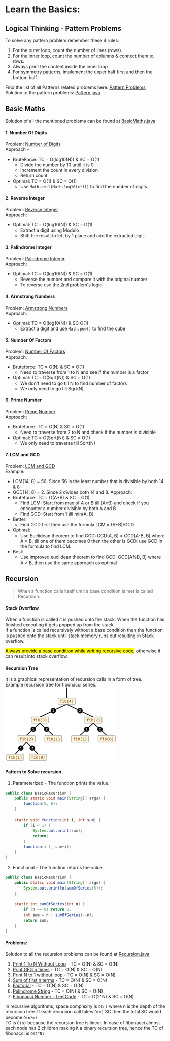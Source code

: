 # Learn the Basics:
## Logical Thinking - Pattern Problems
To solve any pattern problem remember these 4 rules:
1. For the outer loop, count the number of lines (rows).
2. For the inner loop, count the number of columns & connect them to rows.
3. Always print the content inside the inner loop
4. For symmetry patterns, implement the upper half first and then the bottom half.

Find the list of all Patterns related problems here: [Pattern Problems](https://takeuforward.org/strivers-a2z-dsa-course/must-do-pattern-problems-before-starting-dsa/)  
Solution to the pattern problems: [Pattern.java](logicalthinking/Pattern.java)

## Basic Maths
Solution of all the mentioned problems can be found at [BasicMaths.java](basicmaths/BasicMaths.java)
#### 1. Number Of Digits
Problem: [Number of Digits](https://www.codingninjas.com/studio/problems/number-of-digits_4538242)   
Approach -
* BruteForce: TC = O(log10(N)) & SC = O(1)
    * Divide the number by 10 until it is 0
    * Increment the count in every division
    * Return count
* Optimal: TC = O(1) & SC = O(1)
    * Use `Math.ceil(Math.log10(x+1))` to find the number of digits.

#### 2. Reverse Integer
Problem: [Reverse Integer](https://leetcode.com/problems/reverse-integer/)  
Approach:
* Optimal: TC = O(log10(N)) & SC = O(1)
    * Extract a digit using Modulo
    * Shift the result to left by 1 place and add the extracted digit.

#### 3. Palindrome Integer
Problem: [Palindrome Integer](https://practice.geeksforgeeks.org/problems/palindrome0746/1)  
Approach:
* Optimal: TC = O(log10(N)) & SC = O(1)
    * Reverse the number and compare it with the original number
    * To reverse use the 2nd problem's logic

#### 4. Armstrong Numbers
Problem: [Armstrong Numbers](https://practice.geeksforgeeks.org/problems/armstrong-numbers2727/1)  
Approach:
* Optimal: TC = O(log10(N)) & SC O(1)
    * Extract a digit and use `Math.pow()` to find the cube

#### 5. Number Of Factors
Problem: [Number Of Factors](https://practice.geeksforgeeks.org/problems/number-of-factors1435/1)  
Approach:
* Bruteforce: TC = O(N) & SC = O(1)
    * Need to traverse from 1 to N and see if the number is a factor
* Optimal: TC = O(Sqrt(N)) & SC = O(1)
    * We don't need to go till N to find number of factors
    * We only need to go till Sqrt(N).

#### 6. Prime Number
Problem: [Prime Number](https://practice.geeksforgeeks.org/problems/prime-number2314/1)  
Approach:
* Bruteforce: TC = O(N) & SC = O(1)
    * Need to traverse from 2 to N and check if the number is divisible
* Optimal: TC = O(Sqrt(N)) & SC = O(1)
    * We only need to traverse till Sqrt(N)

#### 7. LCM and GCD
Problem: [LCM and GCD](https://practice.geeksforgeeks.org/problems/lcm-and-gcd4516/1)  
Example:
* LCM(14, 8) = 56. Since 56 is the least number that is divisible by both 14 & 8
* GCD(14, 8) = 2. Since 2 divides both 14 and 8.
  Approach:
* Bruteforce: TC = O(A*B) & SC = O(1)
    * Find LCM: Start from max of A or B till (A*B) and check if you encounter a number divisible by both A and B
    * Find GCD: Start from 1 till min(A, B)
* Better:
    * Find GCD first then use the formula LCM = (A*B)/GCD
* Optimal:
    * Use Euclidean theorem to find GCD: GCD(A, B) = GCD(A-B, B) where A > B, till one of them becomes 0 then the other is GCD, use GCD in the formula to find LCM.
* Best:
    * Use improved euclidean theorem to find GCD: GCD(A%B, B) where A > B, then use the same approach as optimal

## Recursion
> When a function calls itself until a base condition is met is called Recursion.

#### Stack Overflow
When a function is called it is pushed onto the stack. When the function has finished executing it gets popped up from the stack.  
If a function is called recursively without a base condition then the function is pushed onto the stack until stack memory runs out resulting in Stack overflow.

<mark>Always provide a base condition while writing recursive code,</mark> otherwise it can result into stack overflow.

#### Recursion Tree
It is a graphical representation of recursion calls in a form of tree.   
Example recursion tree for fibonacci series.  
<img alt="recurssionTreeFibonacci" src="img/recurssionTreeFibonacci.png" width="350"/>


#### Pattern to Solve recursion
1. Parameterized - The function prints the value.

```java
public class BasicRecursion {
    public static void main(String[] args) {
        function(5, 0);
    }

    static void function(int i, int sum) {
        if (i < 1) {
            System.out.print(sum);
            return;
        }
        function(i-1, sum+i);
    }
}
```

2. Functional - The function returns the value.
```java
public class BasicRecursion {
    public static void main(String[] args) {
        System.out.println(sumOfSeries(5));
    }

    static int sumOfSeries(int n) {
        if (n == 0) return 0;
        int sum = n + sumOfSeries(--n);
        return sum;
    }
}
```
#### Problems:
Solution to all the recursion problems can be found at [Recursion.java](recursion/Recursion.java)
1. [Print 1 To N Without Loop](https://practice.geeksforgeeks.org/problems/print-1-to-n-without-using-loops-1587115620/1) -  TC = O(N) & SC = O(N)
2. [Print GFG n times](https://practice.geeksforgeeks.org/problems/print-gfg-n-times/1) - TC = O(N) & SC = O(N)
3. [Print N to 1 without loop](https://practice.geeksforgeeks.org/problems/print-n-to-1-without-loop/1) - TC = O(N) & SC = O(N)
4. [Sum of first n terms](https://practice.geeksforgeeks.org/problems/sum-of-first-n-terms5843/1) - TC = O(N) & SC = O(N)
5. [Factorial](https://practice.geeksforgeeks.org/problems/factorial5739/1) - TC = O(N) & SC = O(N)
6. [Palindrome String](https://practice.geeksforgeeks.org/problems/palindrome-string0817/1) -  TC = O(N) & SC = O(N)
7. [Fibonacci Number - LeetCode](https://leetcode.com/problems/fibonacci-number/submissions/973184456/) - TC = O(2^N) & SC = O(N)

In recursive algorithms, space complexity is `O(n)` where n is the depth of the recursion tree. If each recursion call takes `O(m)` SC then the total SC would become `O(n*m)`.  
TC is `O(n)` because the recursion tree is linear. In case of fibonacci almost each node has 2 children making it a binary recursion tree, hence the TC of fibonacci is `O(2^N)`.



